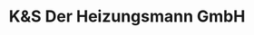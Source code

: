 ---
title: "K&S Der Heizungsmann GmbH"
url: /bremen/kunds-der-heizungsmann-gmbh/
shop: Allgemein
---